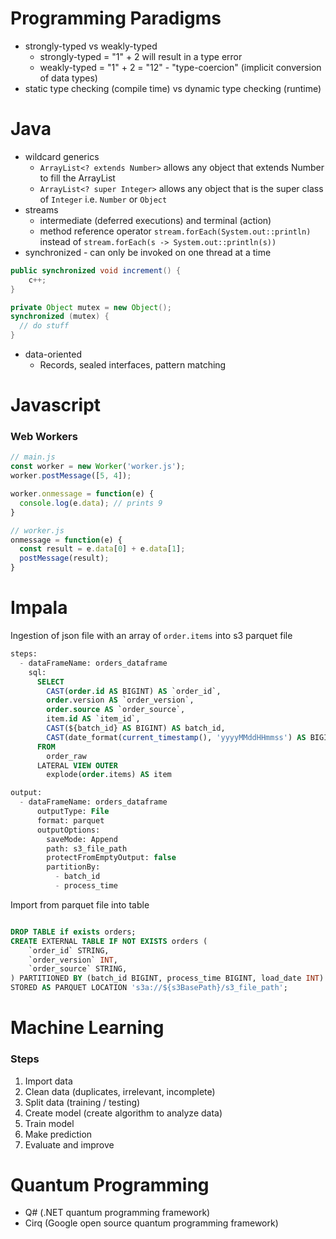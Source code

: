 # Programming Paradigms
- strongly-typed vs weakly-typed
  - strongly-typed = "1" + 2 will result in a type error
  - weakly-typed = "1" + 2 = "12" - "type-coercion" (implicit conversion of data types)
- static type checking (compile time) vs dynamic type checking (runtime)

# Java
- wildcard generics
  - `ArrayList<? extends Number>` allows any object that extends Number to fill the ArrayList
  - `ArrayList<? super Integer>` allows any object that is the super class of `Integer` i.e. `Number` or `Object`
- streams
  - intermediate (deferred executions) and terminal (action)
  - method reference operator `stream.forEach(System.out::println)` instead of `stream.forEach(s -> System.out::println(s))`
- synchronized - can only be invoked on one thread at a time
```java
public synchronized void increment() {
    c++;
}
```
```java
private Object mutex = new Object();
synchronized (mutex) {
  // do stuff
}
```
- data-oriented
  - Records, sealed interfaces, pattern matching

# Javascript

### Web Workers
```javascript
// main.js
const worker = new Worker('worker.js');
worker.postMessage([5, 4]);

worker.onmessage = function(e) {
  console.log(e.data); // prints 9
}

// worker.js
onmessage = function(e) {
  const result = e.data[0] + e.data[1];
  postMessage(result);
}
```

# Impala
Ingestion of json file with an array of `order.items` into s3 parquet file
```sql
steps:
  - dataFrameName: orders_dataframe
    sql: 
      SELECT 
        CAST(order.id AS BIGINT) AS `order_id`,
        order.version AS `order_version`,
        order.source AS `order_source`,
        item.id AS `item_id`,
        CAST(${batch_id} AS BIGINT) AS batch_id,
        CAST(date_format(current_timestamp(), 'yyyyMMddHHmmss') AS BIGINT) AS `process_time`
      FROM 
        order_raw
      LATERAL VIEW OUTER
        explode(order.items) AS item

output:
  - dataFrameName: orders_dataframe
      outputType: File
      format: parquet
      outputOptions:
        saveMode: Append
        path: s3_file_path
        protectFromEmptyOutput: false
        partitionBy:
          - batch_id
          - process_time
```
Import from parquet file into table
```sql

DROP TABLE if exists orders;
CREATE EXTERNAL TABLE IF NOT EXISTS orders (
    `order_id` STRING,
    `order_version` INT,
    `order_source` STRING,
) PARTITIONED BY (batch_id BIGINT, process_time BIGINT, load_date INT)
STORED AS PARQUET LOCATION 's3a://${s3BasePath}/s3_file_path';
```

# Machine Learning
### Steps
1. Import data
2. Clean data (duplicates, irrelevant, incomplete)
3. Split data (training / testing)
4. Create model (create algorithm to analyze data)
5. Train model
6. Make prediction
7. Evaluate and improve

# Quantum Programming
* Q# (.NET quantum programming framework)
* Cirq (Google open source quantum programming framework)
